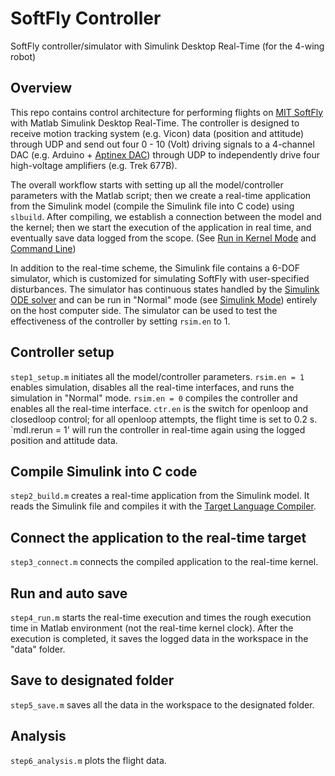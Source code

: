 # SoftFly Controller
SoftFly controller/simulator with Simulink Desktop Real-Time (for the 4-wing robot)

## Overview
This repo contains control architecture for performing flights on [MIT SoftFly](https://smrl.mit.edu/research/aerial-robot-powered-by-soft-actuators/) with Matlab Simulink Desktop Real-Time. The controller is designed to receive motion tracking system (e.g. Vicon) data (position and attitude) through UDP and send out four 0 - 10 (Volt) driving signals to a 4-channel DAC (e.g. Arduino + [Aptinex DAC](https://aptinex.com/product/aptinex-4-channel-dac-module-da4c010bi-i2c-digital-to-analog-0-10v-mcp4728/)) through UDP to independently drive four high-voltage amplifiers (e.g. Trek 677B). 

The overall workflow starts with setting up all the model/controller parameters with the Matlab script; then we create a real-time application from the Simulink model (compile the Simulink file into C code) using `slbuild`. After compiling, we establish a connection between the model and the kernel; then we start the execution of the application in real time, and eventually save data logged from the scope. (See [Run in Kernel Mode](https://www.mathworks.com/help/sldrt/ug/run-application-from-simulink.html) and [Command Line](https://www.mathworks.com/help/sldrt/ug/run-application-from-matlab-command-line.html))

In addition to the real-time scheme, the Simulink file contains a 6-DOF simulator, which is customized for simulating SoftFly with user-specified disturbances. The simulator has continuous states handled by the [Simulink ODE solver](https://www.mathworks.com/help/simulink/ug/choose-a-solver.html) and can be run in "Normal" mode (see [Simulink Mode](https://www.mathworks.com/help/simulink/ug/choosing-a-simulation-mode.html)) entirely on the host computer side. The simulator can be used to test the effectiveness of the controller by setting `rsim.en` to 1.

## Controller setup
`step1_setup.m` initiates all the model/controller parameters. `rsim.en = 1` enables simulation, disables all the real-time interfaces, and runs the simulation in "Normal" mode. `rsim.en = 0` compiles the controller and enables all the real-time interface. `ctr.en` is the switch for openloop and closedloop control; for all openloop attempts, the flight time is set to 0.2 s. `mdl.rerun = 1' will run the controller in real-time again using the logged position and attitude data.

## Compile Simulink into C code
`step2_build.m` creates a real-time application from the Simulink model. It reads the Simulink file and compiles it with the [Target Language Compiler](https://www.mathworks.com/help/rtw/tlc/what-is-the-target-language-compiler.html).

## Connect the application to the real-time target
`step3_connect.m` connects the compiled application to the real-time kernel.

## Run and auto save
`step4_run.m` starts the real-time execution and times the rough execution time in Matlab environment (not the real-time kernel clock). After the execution is completed, it saves the logged data in the workspace in the "data" folder.

## Save to designated folder
`step5_save.m` saves all the data in the workspace to the designated folder.

## Analysis
`step6_analysis.m` plots the flight data.
